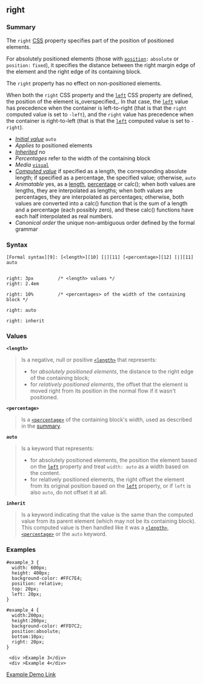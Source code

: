 ## right

### Summary

The `right` [CSS][0] property specifies part of the position of positioned elements.

For absolutely positioned elements (those with [`position`][1]`:` `absolute` or `position:` `fixed`), it specifies the distance between the right margin edge of the element and the right edge of its containing block.

The `right` property has no effect on non-positioned elements.

When both the `right` CSS property and the [`left`][2] CSS property are defined, the position of the element is_overspecified_. In that case, the [`left`][2] value has precedence when the container is left-to-right (that is that the `right` computed value is set to `-left`), and the `right` value has precedence when the container is right-to-left (that is that the [`left`][2] computed value is set to `-right`).

* _[Initial value][3]_ `auto` 
* _Applies to_ positioned elements 
* _[Inherited][4]_ no 
* _Percentages_ refer to the width of the containing block 
* _Media_ [`visual`][5] 
* _[Computed value][6]_ if specified as a length, the corresponding absolute length; if specified as a percentage, the specified value; otherwise, `auto` 
* _Animatable_ yes, as a [length][7], [percentage][8] or calc(); when both values are lengths, they are interpolated as lengths; when both values are percentages, they are interpolated as percentages; otherwise, both values are converted into a calc() function that is the sum of a length and a percentage (each possibly zero), and these calc() functions have each half interpolated as real numbers. 
* _Canonical order_ the unique non-ambiguous order defined by the formal grammar

### Syntax

    [Formal syntax][9]: [<length>][10] [|][11] [<percentage>][12] [|][11] auto
    

    right: 3px         /* <length> values */
    right: 2.4em
    
    right: 10%         /* <percentages> of the width of the containing block */
    
    right: auto
    
    right: inherit
    

### Values

**`<length>`**

> Is a negative, null or positive [`<length>`][13] that represents:
> 
> * for _absolutely positioned elements_, the distance to the right edge of the containing block;
> * for _relatively positioned elements_, the offset that the element is moved right from its position in the normal flow if it wasn't positioned.
> 

**`<percentage>`**

> Is a [`<percentage>`][14] of the containing block's width, used as described in the [summary][15].

**`auto`**

> Is a keyword that represents:
> 
> * for absolutely positioned elements, the position the element based on the [`left`][2] property and treat `width: auto` as a width based on the content.
> * for relatively positioned elements, the right offset the element from its original position based on the [`left`][2] property, or if `left` is also `auto`, do not offset it at all.
> 

**`inherit`**

> Is a keyword indicating that the value is the same than the computed value from its parent element (which may not be its containing block). This computed value is then handled like it was a [`<length>`][13], [`<percentage>`][14] or the `auto` keyword.

### Examples

    #example_3 {
      width: 600px;
      height: 400px;
      background-color: #FFC7E4;
      position: relative;
      top: 20px;
      left: 20px;
    }
    
    #example_4 {
      width:200px;
      height:200px;
      background-color: #FFD7C2;
      position:absolute;
      bottom:10px;
      right: 20px;
    }

     <div >Example 3</div>
     <div >Example 4</div>
    

[Example Demo Link][16]


[0]: https://developer.mozilla.org/en/docs/CSS "CSS"
[1]: https://developer.mozilla.org/en/docs/Web/CSS/position "The position CSS property chooses alternative rules for positioning elements, designed to be useful for scripted animation effects."
[2]: https://developer.mozilla.org/en/docs/Web/CSS/left "The left CSS property specifies part of the position of positioned elements."
[3]: https://developer.mozilla.org/en/docs/CSS/initial_value
[4]: https://developer.mozilla.org/en/docs/CSS/inheritance
[5]: https://developer.mozilla.org/en/docs/CSS/@media#Media_groups
[6]: https://developer.mozilla.org/en/docs/CSS/computed_value
[7]: https://developer.mozilla.org/en/docs/CSS/length#Interpolation "Values of the <length> CSS data type are interpolated as real, floating-point numbers."
[8]: https://developer.mozilla.org/en/docs/CSS/percentage#Interpolation "Values of the <percentage> CSS data type are interpolated as real, floating-point numbers."
[9]: https://developer.mozilla.org/en/docs/CSS/Value_definition_syntax "CSS/Value_definition_syntax"
[10]: https://developer.mozilla.org/en/docs/Web/CSS/length "Possible values: a number followed by'em', 'ex', 'ch', 'rem', 'px', 'cm', 'mm', 'in', 'vh', 'vw', 'vmin', 'vmax', 'pt', 'pc' or 'px', like 3px, 1.5cm, -0.5em or 0"
[11]: https://developer.mozilla.org/en/docs/CSS/Value_definition_syntax#Single_bar "Single bar: The two entities are optional, but exactly one must be present."
[12]: https://developer.mozilla.org/en/docs/Web/CSS/percentage
[13]: https://developer.mozilla.org/en/docs/Web/CSS/length "The documentation about this has not yet been written; please consider contributing!"
[14]: https://developer.mozilla.org/en/docs/Web/CSS/percentage "The documentation about this has not yet been written; please consider contributing!"
[15]: #Summary
[16]: https://mdn.mozillademos.orghttps://developer.mozilla.org/en/docs/Web/CSS/right$samples/Examples?revision=618467
